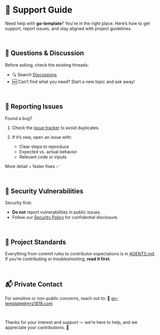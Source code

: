 # 🛟 Support Guide

Need help with **go-template**? You're in the right place. Here’s how to get support, report issues, and stay aligned with project guidelines.

<br/>

## 💬 Questions & Discussion

Before asking, check the existing threads:

* 🔍 Search [Discussions](https://github.com/mrz1836/go-template/discussions)
* 🆕 Can’t find what you need? Start a new topic and ask away!

<br/>

## 🐞 Reporting Issues

Found a bug?

1. Check the [issue tracker](https://github.com/mrz1836/go-template/issues) to avoid duplicates.
2. If it’s new, open an issue with:

	* Clear steps to reproduce
	* Expected vs. actual behavior
	* Relevant code or inputs

More detail = faster fixes ✅

<br/>

## 🔐 Security Vulnerabilities

Security first:

* **Do not** report vulnerabilities in public issues.
* Follow our [Security Policy](SECURITY.md) for confidential disclosure.

<br/>

## 🧭 Project Standards

Everything from commit rules to contributor expectations is in [AGENTS.md](./AGENTS.md). If you’re contributing or troubleshooting, **read it first**.

<br/>

## 📬 Private Contact

For sensitive or non-public concerns, reach out to:
📧 [go-template@mrz1818.com](mailto:go-template@mrz1818.com)

<br/>

Thanks for your interest and support — we’re here to help, and we appreciate your contributions. 🚀
